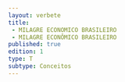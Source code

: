 ```yaml
---
layout: verbete
title:
 - MILAGRE ECONOMICO BRASILEIRO
 - MILAGRE ECONÔMICO BRASILEIRO
published: true
edition: 1  
type: T
subtype: Conceitos
---
```


